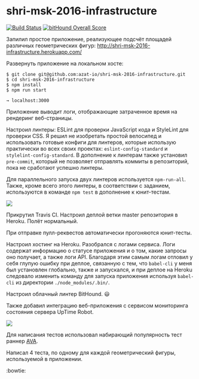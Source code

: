 # shri-msk-2016-infrastructure

[![Build Status](https://travis-ci.org/azat-io/shri-msk-2016-infrastructure.svg?branch=master)](https://travis-ci.org/azat-io/shri-msk-2016-infrastructure)
[![bitHound Overall Score](https://www.bithound.io/github/azat-io/shri-msk-2016-infrastructure/badges/score.svg)](https://www.bithound.io/github/azat-io/shri-msk-2016-infrastructure)

Запилил простое приложение, реализующее подсчёт площадей различных геометрических фигур: http://shri-msk-2016-infrastructure.herokuapp.com/

Развернуть приложение на локальном хосте:
```
$ git clone git@github.com:azat-io/shri-msk-2016-infrastructure.git
$ cd shri-msk-2016-infrastructure
$ npm install
$ npm run start
```

`→ localhost:3000`

Приложение выводит логи, отображающие затраченное время на рендеринг веб-страницы.

Настроил линтеры: ESLint для проверки JavaScript кода и StyleLint для проверки CSS. Я решил не изобретать простой велосипед и использовать готовые конфиги для линтеров, которые использую практически во всех своих проектах: `eslint-config-standard` и `stylelint-config-standard`. В дополнение к линтерам также установил `pre-commit`, который не позволяет отправлять коммиты в репозиторий, пока не сработают успешно линтеры.

Для параллельного запуска двух линтеров используется `npm-run-all`. Также, кроме всего этого линтеры, в соответствии с заданием, используются в команде `npm test` в дополнение к юнит-тестам.

![](https://cloud.githubusercontent.com/assets/5698350/17583789/701820e0-5fbb-11e6-9d59-7d17bb91d6e6.png)

Прикрутил Travis CI. Настроил деплой ветки master репозитория в Heroku. Полёт нормальный.

При отправке пулл-реквестов автоматически прогоняются юнит-тесты.

Настроил хостинг на Heroku. Разобрался с логами сервиса. Логи содержат информацию о статусе приложения и о том, какие запросы оно получает, а также логи API. Благодаря этим самым логам отловил у себя глупую ошибку при деплое, связанную с тем, что `babel-cli` у меня был установлен глобально, также и запускался, и при деплое на Heroku следовало изменить команду для запуска приложения используя `babel-cli` из директории `./node_modules/.bin/`.

Настроил облачный линтер BitHound. :smiley:

Также добавил интеграцию веб-приложения с сервисом мониторинга состояния сервера UpTime Robot.

![](https://cloud.githubusercontent.com/assets/5698350/17575964/df2eac3c-5f76-11e6-868f-54346eaddf96.png)

Для написания тестов использовал набирающий популярность тест раннер [AVA](https://www.npmjs.com/package/ava).

Написал 4 теста, по одному для каждой геометрический фигуры, используемой в приложении.

:bowtie:
